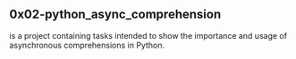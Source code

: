 ## 0x02-python_async_comprehension
is a project containing tasks intended to show the importance and usage of asynchronous comprehensions in Python.
